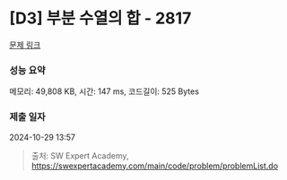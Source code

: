 # [D3] 부분 수열의 합 - 2817 

[문제 링크](https://swexpertacademy.com/main/code/problem/problemDetail.do?contestProbId=AV7IzvG6EksDFAXB) 

### 성능 요약

메모리: 49,808 KB, 시간: 147 ms, 코드길이: 525 Bytes

### 제출 일자

2024-10-29 13:57



> 출처: SW Expert Academy, https://swexpertacademy.com/main/code/problem/problemList.do